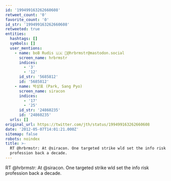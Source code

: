 ```yaml
---
id: '199499163262660608'
retweet_count: '0'
favorite_count: '0'
id_str: '199499163262660608'
retweeted: true
entities:
  hashtags: []
  symbols: []
  user_mentions:
    - name: boB Rudis 🇺🇦 🐘@hrbrmstr@mastodon.social
      screen_name: hrbrmstr
      indices:
        - '3'
        - '12'
      id_str: '5685812'
      id: '5685812'
    - name: 박상표 (Park, Sang Pyo)
      screen_name: siracon
      indices:
        - '17'
        - '25'
      id_str: '24860235'
      id: '24860235'
  urls: []
original_url: https://twitter.com/jth/status/199499163262660608
date: '2012-05-07T14:01:21.000Z'
sitemap: false
robots: noindex
title: >-
  RT @hrbrmstr: At @siracon. One targeted strike wld set the info risk
  profession back a decade.
---
```


RT @hrbrmstr: At @siracon. One targeted strike wld set the info risk profession back a decade.